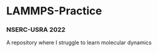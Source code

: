 # LAMMPS-Practice
<h3>NSERC-USRA 2022</h3>
A repository where I struggle to learn molecular dynamics
